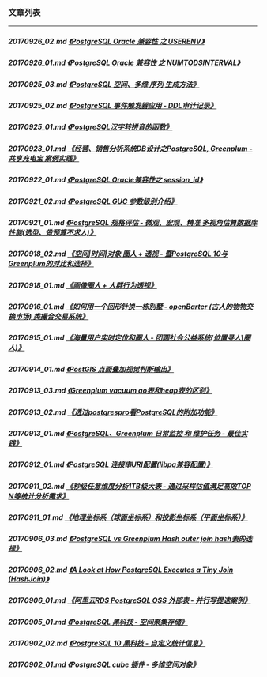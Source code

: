 ### 文章列表  
----  
##### 20170926_02.md   [《PostgreSQL Oracle 兼容性 之 USERENV》](20170926_02.md)  
##### 20170926_01.md   [《PostgreSQL Oracle 兼容性 之 NUMTODSINTERVAL》](20170926_01.md)  
##### 20170925_03.md   [《PostgreSQL 空间、多维 序列 生成方法》](20170925_03.md)  
##### 20170925_02.md   [《PostgreSQL 事件触发器应用 - DDL审计记录》](20170925_02.md)  
##### 20170925_01.md   [《PostgreSQL汉字转拼音的函数》](20170925_01.md)  
##### 20170923_01.md   [《经营、销售分析系统DB设计之PostgreSQL, Greenplum - 共享充电宝 案例实践》](20170923_01.md)  
##### 20170922_01.md   [《PostgreSQL Oracle兼容性之 session_id》](20170922_01.md)  
##### 20170921_02.md   [《PostgreSQL GUC 参数级别介绍》](20170921_02.md)  
##### 20170921_01.md   [《PostgreSQL 规格评估 - 微观、宏观、精准 多视角估算数据库性能(选型、做预算不求人)》](20170921_01.md)  
##### 20170918_02.md   [《空间|时间|对象 圈人 + 透视 - 暨PostgreSQL 10与Greenplum的对比和选择》](20170918_02.md)  
##### 20170918_01.md   [《画像圈人 + 人群行为透视》](20170918_01.md)  
##### 20170916_01.md   [《如何用一个回形针换一栋别墅 - openBarter (古人的物物交换市场) 类撮合交易系统》](20170916_01.md)  
##### 20170915_01.md   [《海量用户实时定位和圈人 - 团圆社会公益系统(位置寻人\圈人)》](20170915_01.md)  
##### 20170914_01.md   [《PostGIS 点面叠加视觉判断输出》](20170914_01.md)  
##### 20170913_03.md   [《Greenplum vacuum ao表和heap表的区别》](20170913_03.md)  
##### 20170913_02.md   [《透过postgrespro看PostgreSQL的附加功能》](20170913_02.md)  
##### 20170913_01.md   [《PostgreSQL、Greenplum 日常监控 和 维护任务 - 最佳实践》](20170913_01.md)  
##### 20170912_01.md   [《PostgreSQL 连接串URI配置(libpq兼容配置)》](20170912_01.md)  
##### 20170911_02.md   [《秒级任意维度分析1TB级大表 - 通过采样估值满足高效TOP N等统计分析需求》](20170911_02.md)  
##### 20170911_01.md   [《地理坐标系（球面坐标系）和投影坐标系（平面坐标系）》](20170911_01.md)  
##### 20170906_03.md   [《PostgreSQL vs Greenplum Hash outer join hash表的选择》](20170906_03.md)  
##### 20170906_02.md   [《A Look at How PostgreSQL Executes a Tiny Join (HashJoin)》](20170906_02.md)  
##### 20170906_01.md   [《阿里云RDS PostgreSQL OSS 外部表 - 并行写提速案例》](20170906_01.md)  
##### 20170905_01.md   [《PostgreSQL 黑科技 - 空间聚集存储》](20170905_01.md)  
##### 20170902_02.md   [《PostgreSQL 10 黑科技 - 自定义统计信息》](20170902_02.md)  
##### 20170902_01.md   [《PostgreSQL cube 插件 - 多维空间对象》](20170902_01.md)  
